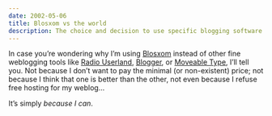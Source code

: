 ```yaml
---
date: 2002-05-06
title: Blosxom vs the world
description: The choice and decision to use specific blogging software.
---
```

In case you’re wondering why I’m using [Blosxom](http://www.oreillynet.com/%7Erael/lang/perl/blosxom) instead of other fine weblogging tools like [Radio Userland](http://radio.userland.com/), [Blogger](http://www.blogger.com/), or [Moveable Type](http://www.moveabletype.org/), I’ll tell you. Not because I don’t want to pay the minimal (or non-existent) price; not because I think that one is better than the other, not even because I refuse free hosting for my weblog…

It’s simply *because I can*.
